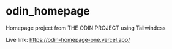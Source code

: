 # odin_homepage

Homepage project from THE ODIN PROJECT using Tailwindcss

Live link: https://odin-homepage-one.vercel.app/
